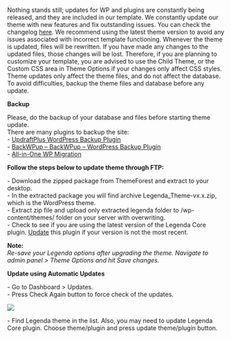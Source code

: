 Nothing stands still; updates for WP and plugins are constantly being released, and they are included in our template. We constantly update our theme with new features and fix outstanding issues. You can check the changelog [here](https://themeforest.net/item/legenda-responsive-multipurpose-wordpress-theme/5888906?s_rank=7). We recommend using the latest theme version to avoid any issues associated with incorrect template functioning. Whenever the theme is updated, files will be rewritten. If you have made any changes to the updated files, those changes will be lost. Therefore, if you are planning to customize your template, you are advised to use the Child Theme, or the Custom CSS area in Theme Options if your changes only affect CSS styles. Theme updates only affect the theme files, and do not affect the database. To avoid difficulties, backup the theme files and database before any update.

**Backup**

Please, do the backup of your database and files before starting theme update. <br />
There are many plugins to backup the site:  <br />
\- [UpdraftPlus WordPress Backup Plugin](https://wordpress.org/plugins/updraftplus/) <br />
\- [BackWPup – BackWPup – WordPress Backup Plugin](https://wordpress.org/plugins/backwpup/) <br />
\- [All-in-One WP Migration](https://wordpress.org/plugins/all-in-one-wp-migration/) <br />

**Follow the steps below to update theme through FTP:**

\- Download the zipped package from ThemeForest and extract to your desktop. <br />
\- In the extracted package you will find archive Legenda_Theme-vx.x.zip, which is the WordPress theme. <br />
\- Extract zip file and upload only extracted legenda folder to /wp-content/themes/ folder on your server with overwriting. <br />
\- Check to see if you are using the latest version of the Legenda Core plugin. [Update](/Plugins/Plugins_Update) this plugin if your version is not the most recent.

**Note:** <br />
*Re-save your Legenda options after upgrading the theme. Navigate to admin panel > Theme Options and hit Save changes.*

**Update using Automatic Updates**

\- Go to Dashboard > Updates. <br />
\- Press Check Again button to force check of the updates. <br />

![](//olya.8theme.com/theme-docs/legenda-docs/docs/imgs/check-again-updates.png)

\- Find Legenda theme in the list. Also, you may need to update Legenda Core plugin. Choose theme/plugin and press update theme/plugin button. <br />
